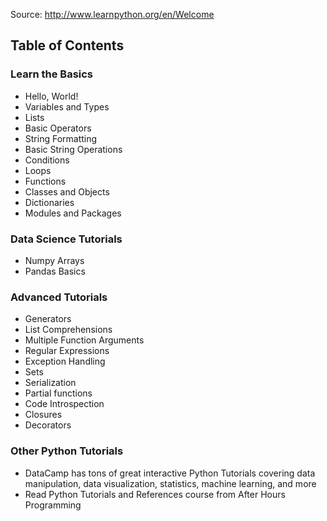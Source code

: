 Source: http://www.learnpython.org/en/Welcome

## Table of Contents
### Learn the Basics
- Hello, World!
- Variables and Types
- Lists
- Basic Operators
- String Formatting
- Basic String Operations
- Conditions
- Loops
- Functions
- Classes and Objects
- Dictionaries
- Modules and Packages

### Data Science Tutorials
- Numpy Arrays
- Pandas Basics

### Advanced Tutorials
- Generators
- List Comprehensions
- Multiple Function Arguments
- Regular Expressions
- Exception Handling
- Sets
- Serialization
- Partial functions
- Code Introspection
- Closures
- Decorators

### Other Python Tutorials
- DataCamp has tons of great interactive Python Tutorials covering data manipulation, data visualization, statistics, machine learning, and more
- Read Python Tutorials and References course from After Hours Programming
